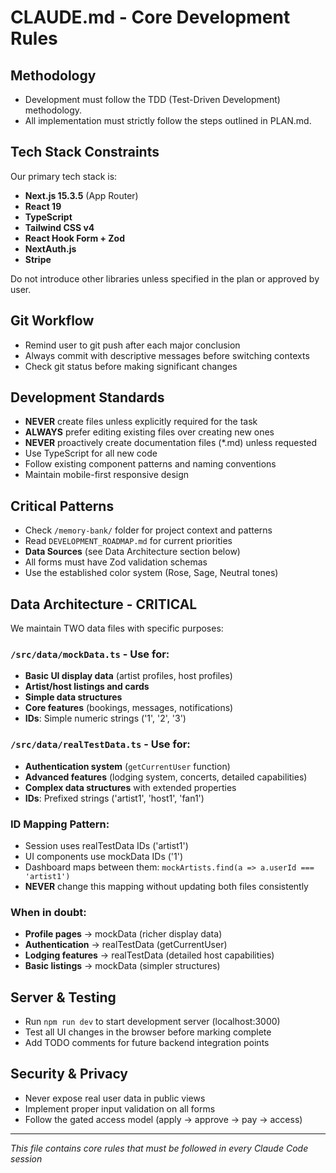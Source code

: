 # CLAUDE.md - Core Development Rules

## Methodology
- Development must follow the TDD (Test-Driven Development) methodology.
- All implementation must strictly follow the steps outlined in PLAN.md.

## Tech Stack Constraints
Our primary tech stack is:
- **Next.js 15.3.5** (App Router)
- **React 19**
- **TypeScript**
- **Tailwind CSS v4**
- **React Hook Form + Zod**
- **NextAuth.js**
- **Stripe**

Do not introduce other libraries unless specified in the plan or approved by user.

## Git Workflow
- Remind user to git push after each major conclusion
- Always commit with descriptive messages before switching contexts
- Check git status before making significant changes

## Development Standards
- **NEVER** create files unless explicitly required for the task
- **ALWAYS** prefer editing existing files over creating new ones
- **NEVER** proactively create documentation files (*.md) unless requested
- Use TypeScript for all new code
- Follow existing component patterns and naming conventions
- Maintain mobile-first responsive design

## Critical Patterns
- Check `/memory-bank/` folder for project context and patterns
- Read `DEVELOPMENT_ROADMAP.md` for current priorities
- **Data Sources** (see Data Architecture section below)
- All forms must have Zod validation schemas
- Use the established color system (Rose, Sage, Neutral tones)

## Data Architecture - CRITICAL
We maintain TWO data files with specific purposes:

### `/src/data/mockData.ts` - Use for:
- **Basic UI display data** (artist profiles, host profiles)
- **Artist/host listings and cards**
- **Simple data structures**
- **Core features** (bookings, messages, notifications)
- **IDs**: Simple numeric strings ('1', '2', '3')

### `/src/data/realTestData.ts` - Use for:
- **Authentication system** (`getCurrentUser` function)
- **Advanced features** (lodging system, concerts, detailed capabilities)
- **Complex data structures** with extended properties
- **IDs**: Prefixed strings ('artist1', 'host1', 'fan1')

### ID Mapping Pattern:
- Session uses realTestData IDs ('artist1')
- UI components use mockData IDs ('1') 
- Dashboard maps between them: `mockArtists.find(a => a.userId === 'artist1')`
- **NEVER** change this mapping without updating both files consistently

### When in doubt:
- **Profile pages** → mockData (richer display data)
- **Authentication** → realTestData (getCurrentUser)
- **Lodging features** → realTestData (detailed host capabilities)
- **Basic listings** → mockData (simpler structures)

## Server & Testing
- Run `npm run dev` to start development server (localhost:3000)
- Test all UI changes in the browser before marking complete
- Add TODO comments for future backend integration points

## Security & Privacy
- Never expose real user data in public views
- Implement proper input validation on all forms
- Follow the gated access model (apply → approve → pay → access)

---
*This file contains core rules that must be followed in every Claude Code session*